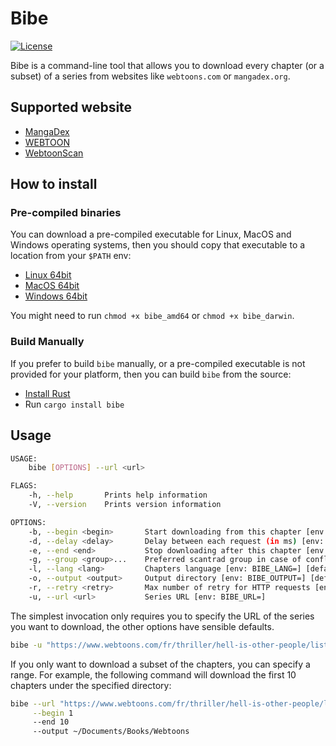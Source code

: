 # Bibe

[![License](https://img.shields.io/badge/License-BSD%203--Clause-blue.svg)](https://opensource.org/licenses/BSD-3-Clause)

Bibe is a command-line tool that allows you to download every chapter (or a
subset) of a series from websites like `webtoons.com` or `mangadex.org`.

## Supported website

- [MangaDex](https://mangadex.org/)
- [WEBTOON](https://www.webtoons.com/)
- [WebtoonScan](https://webtoonscan.com/)

## How to install

### Pre-compiled binaries

You can download a pre-compiled executable for Linux, MacOS and Windows
operating systems, then you should copy that executable to a location from your
`$PATH` env:

- [Linux 64bit](https://github.com/TehUncleDolan/spiders/releases/download/bibe-v0.1.0/bibe_amd64)
- [MacOS 64bit](https://github.com/TehUncleDolan/spiders/releases/download/bibe-v0.1.0/bibe_darwin)
- [Windows 64bit](https://github.com/TehUncleDolan/spiders/releases/download/bibe-v0.1.0/bibe.exe)

You might need to run `chmod +x bibe_amd64` or `chmod +x bibe_darwin`.

### Build Manually

If you prefer to build `bibe` manually, or a pre-compiled executable is not
provided for your platform, then you can build `bibe` from the source:

- [Install Rust](https://www.rust-lang.org/tools/install)
- Run `cargo install bibe`

## Usage

```bash
USAGE:
    bibe [OPTIONS] --url <url>

FLAGS:
    -h, --help       Prints help information
    -V, --version    Prints version information

OPTIONS:
    -b, --begin <begin>       Start downloading from this chapter [env: BIBE_BEGIN=]
    -d, --delay <delay>       Delay between each request (in ms) [env: BIBE_DELAY=] [default: 1000]
    -e, --end <end>           Stop downloading after this chapter [env: BIBE_END=]
    -g, --group <group>...    Preferred scantrad group in case of conflict [env: BIBE_GROUPS=]
    -l, --lang <lang>         Chapters language [env: BIBE_LANG=] [default: gb]
    -o, --output <output>     Output directory [env: BIBE_OUTPUT=] [default: .]
    -r, --retry <retry>       Max number of retry for HTTP requests [env: BIBE_RETRY=] [default: 3]
    -u, --url <url>           Series URL [env: BIBE_URL=]
```

The simplest invocation only requires you to specify the URL of the series you
want to download, the other options have sensible defaults.

```bash
bibe -u "https://www.webtoons.com/fr/thriller/hell-is-other-people/list?title_no=1841"
```

If you only want to download a subset of the chapters, you can specify a range.
For example, the following command will download the first 10 chapters under the
specified directory:

```bash
bibe --url "https://www.webtoons.com/fr/thriller/hell-is-other-people/list?title_no=1841" \
     --begin 1
     --end 10
     --output ~/Documents/Books/Webtoons
```
